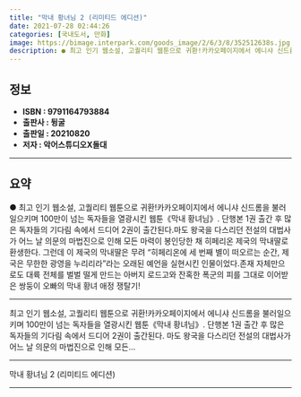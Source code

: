 ```yaml
---
title: "막내 황녀님 2 (리미티드 에디션)"
date: 2021-07-28 02:44:26
categories: [국내도서, 만화]
image: https://bimage.interpark.com/goods_image/2/6/3/8/352512638s.jpg
description: ● 최고 인기 웹소설, 고퀄리티 웹툰으로 귀환!카카오페이지에서 에니샤 신드롬을 불러일으키며 100만이 넘는 독자들을 열광시킨 웹툰《막내 황녀님》. 단행본 1권 출간 후 많은 독자들의 기다림 속에서 드디어 2권이 출간된다.마도 왕국을 다스리던 전설의 대법사가 어느 날 의문의 마법진으로
---
```


## **정보**

- **ISBN : 9791164793884**
- **출판사 : 뒹굴**
- **출판일 : 20210820**
- **저자 : 악어스튜디오X돌대**

------



## **요약**

●  최고 인기 웹소설, 고퀄리티 웹툰으로 귀환!카카오페이지에서 에니샤 신드롬을 불러일으키며 100만이 넘는 독자들을 열광시킨 웹툰《막내 황녀님》. 단행본 1권 출간 후 많은 독자들의 기다림 속에서 드디어 2권이 출간된다.마도 왕국을 다스리던 전설의 대법사가 어느 날 의문의 마법진으로 인해 모든 마력이 봉인당한 채 히페리온 제국의 막내딸로 환생한다. 그런데 이 제국의 막내딸은 무려 “히페리온에 세 번째 별이 떠오르는 순간, 제국은 무한한 광영을 누리리라”라는 오래된 예언을 실현시킨 인물이었다.존재 자체만으로도 대륙 전체를 벌벌 떨게 만드는 아버지 로드고와 잔혹한 폭군의 피를 그대로 이어받은 쌍둥이 오빠의 막내 황녀 애정 쟁탈기!

------

최고 인기 웹소설, 고퀄리티 웹툰으로 귀환!카카오페이지에서 에니샤 신드롬을 불러일으키며 100만이 넘는 독자들을 열광시킨 웹툰《막내 황녀님》. 단행본 1권 출간 후 많은 독자들의 기다림 속에서 드디어 2권이 출간된다.
마도 왕국을 다스리던 전설의 대법사가 어느 날 의문의 마법진으로 인해 모든... 

------


막내 황녀님 2 (리미티드 에디션) 

------



